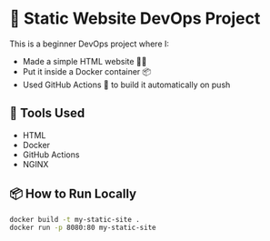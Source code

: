 # 🚀 Static Website DevOps Project

This is a beginner DevOps project where I:
- Made a simple HTML website 👨‍💻
- Put it inside a Docker container 📦
- Used GitHub Actions 🤖 to build it automatically on push

## 🔧 Tools Used
- HTML
- Docker
- GitHub Actions
- NGINX

## 📦 How to Run Locally
```bash
docker build -t my-static-site .
docker run -p 8080:80 my-static-site

